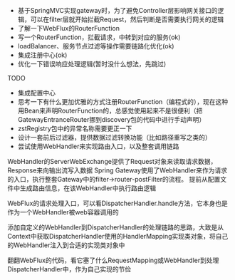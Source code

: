 * 基于SpringMVC实现gateway时，为了避免Controller层影响网关接口的逻辑，可以在filter层就开始拦截Request，然后判断是否需要执行网关的逻辑
* 了解一下WebFlux的RouterFunction
* 写一个RouterFunction，拦截请求，中转到对应的服务(ok)
* loadBalancer、服务节点过滤等操作需要链路化优化(ok)
* 集成注册中心(ok)
* 优化一下错误响应处理逻辑(暂时没什么想法，先跳过)

TODO
* 集成配置中心
* 思考一下有什么更加优雅的方式注册RouterFunction（编程式的），现在这种用Bean来声明RouterFunction的，总感觉使用起来不是很便利（把GatewayEntranceRouter挪到discovery包的代码中进行手动声明）
* zstRegistry包中的异常名称需要更正一下
* 设计一套前后过滤器，提供数据过滤转换功能（比如路径重写之类的）
* 尝试使用WebHandler来实现路由入口，以及整套调用链路

WebHandler的ServerWebExchange提供了Request对象来读取请求数据，Response来向输出流写入数据
Spring Gateway使用了WebHandler来作为请求的入口，执行整套Gateway中的filter->router-postFilter的流程。
提前从配置文件中生成路由信息，在该WebHandler中执行路由逻辑

WebFlux的请求处理入口，可以看DispatcherHandler.handle方法，它本身也是作为一个WebHandler被web容器调用的

添加自定义的WebHandler到DispatcherHandler的处理链路的思路，大致是从Context中获取DispatcherHandler使用的HandlerMapping实现类对象，将自己的WebHandler注入到合适的实现类对象中

翻翻WebFlux的代码，看它塞了什么RequestMapping或WebHandler到处理DispatcherHandler中，作为自己实现的节俭